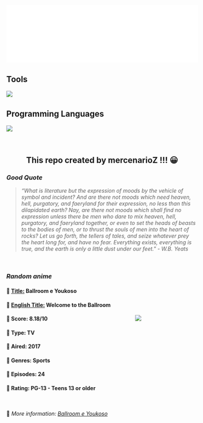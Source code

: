 
<img src="svg/nai.svg" />

<p>
  <h2>Tools</h2>
  <a href="https://skillicons.dev">
    <img src="https://skillicons.dev/icons?i=git,bash,vim,ubuntu,tensorflow,pytorch,docker,raspberrypi" />
  </a>

  <br />

  <h2>Programming Languages</h2>

  <a href="https://skillicons.dev">
    <img src="https://skillicons.dev/icons?i=python,c,cpp" />
  </a>
</p>

<br />

<h2 align="center">This repo created by mercenarioZ !!! 😀</h2>
<h3><i>Good Quote</i></h3>

<blockquote>
<i>
“What is literature but the expression of moods by the vehicle of symbol and incident? And are there not moods which need heaven, hell, purgatory, and faeryland for their expression, no less than this dilapidated earth? Nay, are there not moods which shall find no expression unless there be men who dare to mix heaven, hell, purgatory, and faeryland together, or even to set the heads of beasts to the bodies of men, or to thrust the souls of men into the heart of rocks? Let us go forth, the tellers of tales, and seize whatever prey the heart long for, and have no fear. Everything exists, everything is true, and the earth is only a little dust under our feet." - W.B. Yeats
</i>
</blockquote>

<br />

<h3><i>Random anime</i></h3>

<h4>
  <strong>🥭 <u>Title:</u></strong> Ballroom e Youkoso
</h4>

<h4>🌿 <u>English Title:</u> Welcome to the Ballroom</h4>

<img align="right" width="165" src=https://cdn.myanimelist.net/images/anime/5/86739.jpg />

<h4>🌱 Score: 8.18/10</h4>

<h4>🌲 Type: TV</h4>

<h4>🌴 Aired: 2017</h4>

<h4>🌵 Genres: Sports</h4>

<h4>🥑 Episodes: 24</h4>

<h4>🍏 Rating: PG-13 - Teens 13 or older</h4>

<br />

🍂 *More information: [Ballroom e Youkoso](https://myanimelist.net/anime/34636/Ballroom_e_Youkoso)*
    